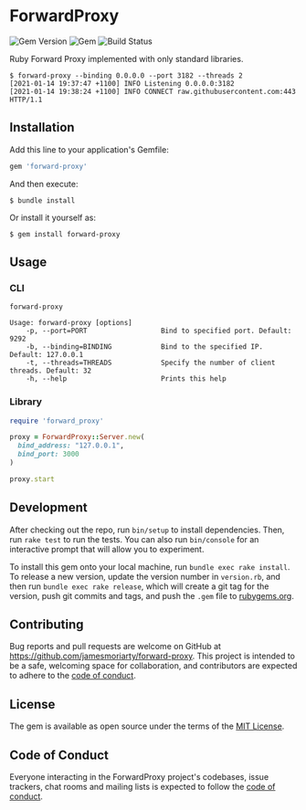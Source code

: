 # ForwardProxy

![Gem Version][3] ![Gem][1] ![Build Status][2]

Ruby Forward Proxy implemented with only standard libraries.

```
$ forward-proxy --binding 0.0.0.0 --port 3182 --threads 2
[2021-01-14 19:37:47 +1100] INFO Listening 0.0.0.0:3182
[2021-01-14 19:38:24 +1100] INFO CONNECT raw.githubusercontent.com:443 HTTP/1.1
```

## Installation

Add this line to your application's Gemfile:

```ruby
gem 'forward-proxy'
```

And then execute:

    $ bundle install

Or install it yourself as:

    $ gem install forward-proxy

## Usage

### CLI

```
forward-proxy
```

```
Usage: forward-proxy [options]
    -p, --port=PORT                  Bind to specified port. Default: 9292
    -b, --binding=BINDING            Bind to the specified IP. Default: 127.0.0.1
    -t, --threads=THREADS            Specify the number of client threads. Default: 32
    -h, --help                       Prints this help
```

### Library

```ruby
require 'forward_proxy'

proxy = ForwardProxy::Server.new(
  bind_address: "127.0.0.1",
  bind_port: 3000
)

proxy.start
```

## Development

After checking out the repo, run `bin/setup` to install dependencies. Then, run `rake test` to run the tests. You can also run `bin/console` for an interactive prompt that will allow you to experiment.

To install this gem onto your local machine, run `bundle exec rake install`. To release a new version, update the version number in `version.rb`, and then run `bundle exec rake release`, which will create a git tag for the version, push git commits and tags, and push the `.gem` file to [rubygems.org](https://rubygems.org).

## Contributing

Bug reports and pull requests are welcome on GitHub at https://github.com/jamesmoriarty/forward-proxy. This project is intended to be a safe, welcoming space for collaboration, and contributors are expected to adhere to the [code of conduct](https://github.com/jamesmoriarty/forward-proxy/blob/master/CODE_OF_CONDUCT.md).

## License

The gem is available as open source under the terms of the [MIT License](https://opensource.org/licenses/MIT).

## Code of Conduct

Everyone interacting in the ForwardProxy project's codebases, issue trackers, chat rooms and mailing lists is expected to follow the [code of conduct](https://github.com/jamesmoriarty/forward-proxy/blob/master/CODE_OF_CONDUCT.md).

[1]: https://img.shields.io/gem/dt/forward-proxy
[2]: https://github.com/jamesmoriarty/forward-proxy/workflows/Continuous%20Integration/badge.svg?branch=main
[3]: https://img.shields.io/gem/v/forward-proxy
